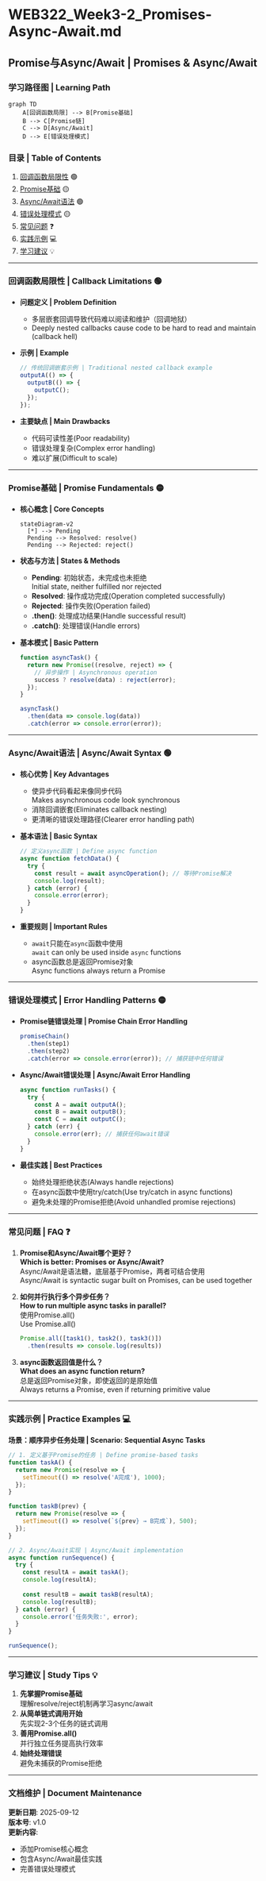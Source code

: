 # WEB322_Week3-2_Promises-Async-Await.md
## Promise与Async/Await | Promises & Async/Await

### 学习路径图 | Learning Path
```mermaid
graph TD
    A[回调函数局限] --> B[Promise基础]
    B --> C[Promise链]
    C --> D[Async/Await]
    D --> E[错误处理模式]
```

### 目录 | Table of Contents
1. [回调函数局限性](#回调函数局限性--callback-limitations) 🟢
2. [Promise基础](#promise基础--promise-fundamentals) 🟡
3. [Async/Await语法](#asyncawait语法--async-await-syntax) 🟢
4. [错误处理模式](#错误处理模式--error-handling-patterns) 🟡
5. [常见问题](#常见问题--faq) ❓
6. [实践示例](#实践示例--practice-examples) 💻
7. [学习建议](#学习建议--study-tips) 💡

---

### 回调函数局限性 | Callback Limitations 🟢
- **问题定义 | Problem Definition**  
  - 多层嵌套回调导致代码难以阅读和维护（回调地狱）  
  - Deeply nested callbacks cause code to be hard to read and maintain (callback hell)
  
- **示例 | Example**
  ```javascript
  // 传统回调嵌套示例 | Traditional nested callback example
  outputA(() => {
    outputB(() => {
      outputC();
    });
  });
  ```

- **主要缺点 | Main Drawbacks**
  - 代码可读性差(Poor readability)
  - 错误处理复杂(Complex error handling)
  - 难以扩展(Difficult to scale)

---

### Promise基础 | Promise Fundamentals 🟡
- **核心概念 | Core Concepts**
  ```mermaid
  stateDiagram-v2
    [*] --> Pending
    Pending --> Resolved: resolve()
    Pending --> Rejected: reject()
  ```

- **状态与方法 | States & Methods**
  - **Pending**: 初始状态，未完成也未拒绝  
    Initial state, neither fulfilled nor rejected
  - **Resolved**: 操作成功完成(Operation completed successfully)
  - **Rejected**: 操作失败(Operation failed)
  - **.then()**: 处理成功结果(Handle successful result)
  - **.catch()**: 处理错误(Handle errors)

- **基本模式 | Basic Pattern**
  ```javascript
  function asyncTask() {
    return new Promise((resolve, reject) => {
      // 异步操作 | Asynchronous operation
      success ? resolve(data) : reject(error);
    });
  }
  
  asyncTask()
    .then(data => console.log(data))
    .catch(error => console.error(error));
  ```

---

### Async/Await语法 | Async/Await Syntax 🟢
- **核心优势 | Key Advantages**
  - 使异步代码看起来像同步代码  
    Makes asynchronous code look synchronous
  - 消除回调嵌套(Eliminates callback nesting)
  - 更清晰的错误处理路径(Clearer error handling path)

- **基本语法 | Basic Syntax**
  ```javascript
  // 定义async函数 | Define async function
  async function fetchData() {
    try {
      const result = await asyncOperation(); // 等待Promise解决
      console.log(result);
    } catch (error) {
      console.error(error);
    }
  }
  ```

- **重要规则 | Important Rules**
  - `await`只能在`async`函数中使用  
    `await` can only be used inside `async` functions
  - async函数总是返回Promise对象  
    Async functions always return a Promise

---

### 错误处理模式 | Error Handling Patterns 🟡
- **Promise链错误处理 | Promise Chain Error Handling**
  ```javascript
  promiseChain()
    .then(step1)
    .then(step2)
    .catch(error => console.error(error)); // 捕获链中任何错误
  ```

- **Async/Await错误处理 | Async/Await Error Handling**
  ```javascript
  async function runTasks() {
    try {
      const A = await outputA();
      const B = await outputB();
      const C = await outputC();
    } catch (err) {
      console.error(err); // 捕获任何await错误
    }
  }
  ```

- **最佳实践 | Best Practices**
  - 始终处理拒绝状态(Always handle rejections)
  - 在async函数中使用try/catch(Use try/catch in async functions)
  - 避免未处理的Promise拒绝(Avoid unhandled promise rejections)

---

### 常见问题 | FAQ ❓
1. **Promise和Async/Await哪个更好？**  
   **Which is better: Promises or Async/Await?**  
   Async/Await是语法糖，底层基于Promise，两者可结合使用  
   Async/Await is syntactic sugar built on Promises, can be used together

2. **如何并行执行多个异步任务？**  
   **How to run multiple async tasks in parallel?**  
   使用Promise.all()  
   Use Promise.all()
   ```javascript
   Promise.all([task1(), task2(), task3()])
     .then(results => console.log(results))
   ```

3. **async函数返回值是什么？**  
   **What does an async function return?**  
   总是返回Promise对象，即使返回的是原始值  
   Always returns a Promise, even if returning primitive value

---

### 实践示例 | Practice Examples 💻
**场景：顺序异步任务处理 | Scenario: Sequential Async Tasks**
```javascript
// 1. 定义基于Promise的任务 | Define promise-based tasks
function taskA() {
  return new Promise(resolve => {
    setTimeout(() => resolve('A完成'), 1000);
  });
}

function taskB(prev) {
  return new Promise(resolve => {
    setTimeout(() => resolve(`${prev} → B完成`), 500);
  });
}

// 2. Async/Await实现 | Async/Await implementation
async function runSequence() {
  try {
    const resultA = await taskA();
    console.log(resultA);
    
    const resultB = await taskB(resultA);
    console.log(resultB);
  } catch (error) {
    console.error('任务失败:', error);
  }
}

runSequence();
```

---

### 学习建议 | Study Tips 💡
1. **先掌握Promise基础**  
   理解resolve/reject机制再学习async/await
2. **从简单链式调用开始**  
   先实现2-3个任务的链式调用
3. **善用Promise.all()**  
   并行独立任务提高执行效率
4. **始终处理错误**  
   避免未捕获的Promise拒绝

---

### 文档维护 | Document Maintenance
**更新日期**: 2025-09-12  
**版本号**: v1.0  
**更新内容**:  
- 添加Promise核心概念
- 包含Async/Await最佳实践
- 完善错误处理模式
